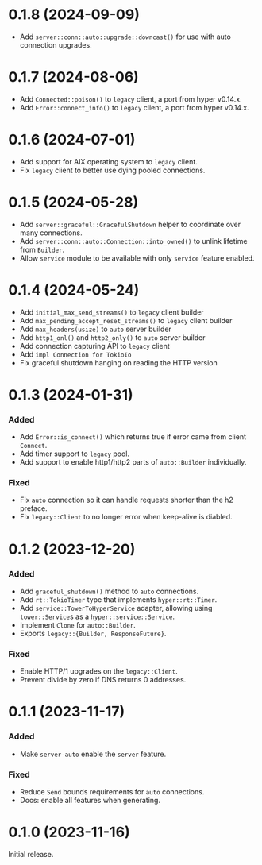 # 0.1.8 (2024-09-09)

- Add `server::conn::auto::upgrade::downcast()` for use with auto connection upgrades.

# 0.1.7 (2024-08-06)

- Add `Connected::poison()` to `legacy` client, a port from hyper v0.14.x.
- Add `Error::connect_info()` to `legacy` client, a port from hyper v0.14.x.

# 0.1.6 (2024-07-01)

- Add support for AIX operating system to `legacy` client.
- Fix `legacy` client to better use dying pooled connections.

# 0.1.5 (2024-05-28)

- Add `server::graceful::GracefulShutdown` helper to coordinate over many connections.
- Add `server::conn::auto::Connection::into_owned()` to unlink lifetime from `Builder`.
- Allow `service` module to be available with only `service` feature enabled.

# 0.1.4 (2024-05-24)

- Add `initial_max_send_streams()` to `legacy` client builder
- Add `max_pending_accept_reset_streams()` to `legacy` client builder
- Add `max_headers(usize)` to `auto` server builder
- Add `http1_onl()` and `http2_only()` to `auto` server builder
- Add connection capturing API to `legacy` client
- Add `impl Connection for TokioIo`
- Fix graceful shutdown hanging on reading the HTTP version

# 0.1.3 (2024-01-31)

### Added

- Add `Error::is_connect()` which returns true if error came from client `Connect`.
- Add timer support to `legacy` pool.
- Add support to enable http1/http2 parts of `auto::Builder` individually.

### Fixed

- Fix `auto` connection so it can handle requests shorter than the h2 preface.
- Fix `legacy::Client` to no longer error when keep-alive is diabled.

# 0.1.2 (2023-12-20)

### Added

- Add `graceful_shutdown()` method to `auto` connections.
- Add `rt::TokioTimer` type that implements `hyper::rt::Timer`.
- Add `service::TowerToHyperService` adapter, allowing using `tower::Service`s as a `hyper::service::Service`.
- Implement `Clone` for `auto::Builder`.
- Exports `legacy::{Builder, ResponseFuture}`.

### Fixed

- Enable HTTP/1 upgrades on the `legacy::Client`.
- Prevent divide by zero if DNS returns 0 addresses.

# 0.1.1 (2023-11-17)

### Added

- Make `server-auto` enable the `server` feature.

### Fixed

- Reduce `Send` bounds requirements for `auto` connections.
- Docs: enable all features when generating.

# 0.1.0 (2023-11-16)

Initial release.

